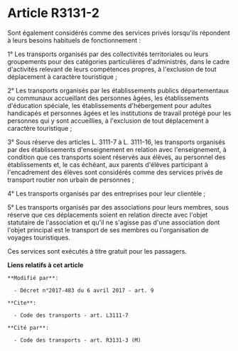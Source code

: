 # Article R3131-2

Sont également considérés comme des services privés lorsqu'ils répondent à leurs besoins habituels de fonctionnement :

1° Les transports organisés par des collectivités territoriales ou leurs groupements pour des catégories particulières
d'administrés, dans le cadre d'activités relevant de leurs compétences propres, à l'exclusion de tout déplacement à caractère
touristique ;

2° Les transports organisés par les établissements publics départementaux ou communaux accueillant des personnes âgées, les
établissements d'éducation spéciale, les établissements d'hébergement pour adultes handicapés et personnes âgées et les
institutions de travail protégé pour les personnes qui y sont accueillies, à l'exclusion de tout déplacement à caractère
touristique ;

3° Sous réserve des articles L. 3111-7 à L. 3111-16, les transports organisés par des établissements d'enseignement en
relation avec l'enseignement, à condition que ces transports soient réservés aux élèves, au personnel des établissements et,
le cas échéant, aux parents d'élèves participant à l'encadrement des élèves sont considérés comme des services privés de
transport routier non urbain de personnes ;

4° Les transports organisés par des entreprises pour leur clientèle ;

5° Les transports organisés par des associations pour leurs membres, sous réserve que ces déplacements soient en relation
directe avec l'objet statutaire de l'association et qu'il ne s'agisse pas d'une association dont l'objet principal est le
transport de ses membres ou l'organisation de voyages touristiques.

Ces services sont exécutés à titre gratuit pour les passagers.

**Liens relatifs à cet article**

	**Modifié par**:

	  - Décret n°2017-483 du 6 avril 2017 - art. 9

	**Cite**:

	  - Code des transports - art. L3111-7

	**Cité par**:

	  - Code des transports - art. R3131-3 (M)
